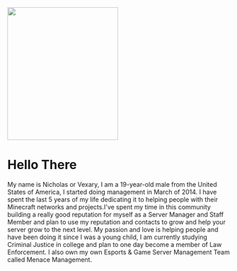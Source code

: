 <img align="center" width="250" height="300"  src="https://cdn.discordapp.com/attachments/785661227690098738/827972194302689380/tumblr_oyi7toCxhR1s60t4jo1_1280.jpg">

# Hello There

My name is Nicholas or Vexary, I am a 19-year-old male from the United States of America, I started doing management in March of 2014. I have spent the last 5 years of my life dedicating it to helping people with their Minecraft networks and projects.I've spent my time in this community  building a really good reputation for myself as a Server Manager and Staff Member and plan to use my reputation and contacts to grow and help your server grow to the next level. My passion and love is helping people and have been doing it since I was a young child, I am currently studying Criminal Justice in college and plan to one day become a member of Law Enforcement. I also own my own Esports & Game Server Management Team called Menace Management.


